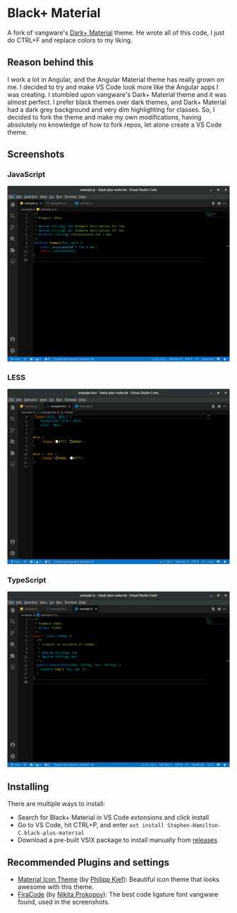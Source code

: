 # Black+ Material

A fork of vangware's [Dark+ Material](https://github.com/vangware/dark-plus-material) theme. He wrote all of this code, I just do CTRL+F and replace colors to my liking.

## Reason behind this

I work a lot in Angular, and the Angular Material theme has really grown on me. I decided to try and make VS Code look more like the Angular apps I was creating. I stumbled upon vangware's Dark+ Material theme and it was almost perfect. I prefer black themes over dark themes, and Dark+ Material had a dark grey background and very dim highlighting for classes. So, I decided to fork the theme and make my own modifications, having absolutely no knowledge of how to fork repos, let alone create a VS Code theme.

## Screenshots

### JavaScript
![Image of how JavaScript looks with the theme](https://raw.githubusercontent.com/Stephen-Hamilton-C/black-plus-material/main/examples/example.js.png)

### LESS
![Image of how LESS looks with the theme](https://raw.githubusercontent.com/Stephen-Hamilton-C/black-plus-material/main/examples/example.less.png)

### TypeScript
![Image of how TypeScript looks with the theme](https://raw.githubusercontent.com/Stephen-Hamilton-C/black-plus-material/main/examples/example.ts.png)


## Installing

There are multiple ways to install:
- Search for Black+ Material in VS Code extonsions and click install
- Go to VS Code, hit CTRL+P, and enter `ext install Stephen-Hamilton-C.black-plus-material`
- Download a pre-built VSIX package to install manually from [releases](https://github.com/Stephen-Hamilton-C/black-plus-material/releases/latest)

## Recommended Plugins and settings

- [Material Icon Theme](https://marketplace.visualstudio.com/items?itemName=PKief.material-icon-theme) (by [Philipp Kief](https://github.com/PKief)): Beautiful icon theme that looks awesome with this theme.
- [FiraCode](https://github.com/tonsky/FiraCode) (by [Nikita Prokopov](https://github.com/tonsky)): The best code ligature font vangware found, used in the screenshots.
